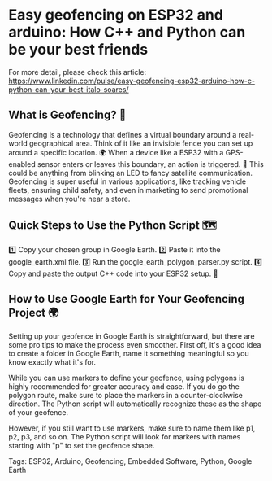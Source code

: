 # Easy geofencing on ESP32 and arduino: How C++ and Python can be your best friends
For more detail, please check this article: https://www.linkedin.com/pulse/easy-geofencing-esp32-arduino-how-c-python-can-your-best-italo-soares/

## What is Geofencing? 📍

Geofencing is a technology that defines a virtual boundary around a real-world geographical area. Think of it like an invisible fence you can set up around a specific location. 🌍 When a device like a ESP32 with a GPS-enabled sensor enters or leaves this boundary, an action is triggered. 🚨 This could be anything from blinking an LED to fancy satellite communication. Geofencing is super useful in various applications, like tracking vehicle fleets, ensuring child safety, and even in marketing to send promotional messages when you're near a store. 

## Quick Steps to Use the Python Script 🗺️

1️⃣ Copy your chosen group in Google Earth.
2️⃣ Paste it into the google_earth.xml file. 
3️⃣ Run the google_earth_polygon_parser.py script. 
4️⃣ Copy and paste the output C++ code into your ESP32 setup. 
🚀

## How to Use Google Earth for Your Geofencing Project 🌍

Setting up your geofence in Google Earth is straightforward, but there are some pro tips to make the process even smoother. First off, it's a good idea to create a folder in Google Earth, name it something meaningful so you know exactly what it's for.

While you can use markers to define your geofence, using polygons is highly recommended for greater accuracy and ease. If you do go the polygon route, make sure to place the markers in a counter-clockwise direction. The Python script will automatically recognize these as the shape of your geofence.

However, if you still want to use markers, make sure to name them like p1, p2, p3, and so on. The Python script will look for markers with names starting with "p" to set the geofence shape. 

Tags: ESP32, Arduino, Geofencing, Embedded Software, Python, Google Earth